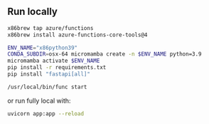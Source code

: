 ## Run locally

```bash
x86brew tap azure/functions
x86brew install azure-functions-core-tools@4
```

```bash
ENV_NAME="x86python39"
CONDA_SUBDIR=osx-64 micromamba create -n $ENV_NAME python=3.9
micromamba activate $ENV_NAME
pip install -r requirements.txt
pip install "fastapi[all]"
```

```bash
/usr/local/bin/func start
```

or run fully local with:
```bash
uvicorn app:app --reload
```
